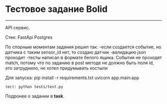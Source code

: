 # Тестовое задание Bolid
***
API сервис.

Стек: FastApi Postgres

По спорным моментам задания решил так:
    -если создается событие, но датчика с таким sensor_id нет, то создаю датчик
    -валидацию json проходит
    -тесты написал в формате белого ящика. События не проходят match, потому что по заданию в post методе не должно быть поля id, это затруднило, не хотел придумывать костыли

Для запуска:
    pip install -r requirements.txt
    uvicorn app.main:app
    
    тест: python tests/test.py

Подронее о задании в __task__.

